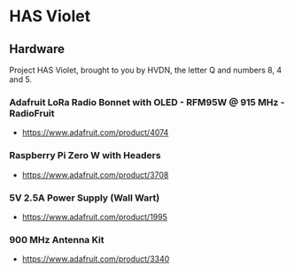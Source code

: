 # HAS Violet

## Hardware

Project HAS Violet, brought to you by HVDN, the letter Q and numbers 8, 4 and 5. 


### Adafruit LoRa Radio Bonnet with OLED - RFM95W @ 915 MHz - RadioFruit
* https://www.adafruit.com/product/4074

### Raspberry Pi Zero W with Headers
* https://www.adafruit.com/product/3708

### 5V 2.5A Power Supply (Wall Wart)
* https://www.adafruit.com/product/1995

### 900 MHz Antenna Kit
* https://www.adafruit.com/product/3340


